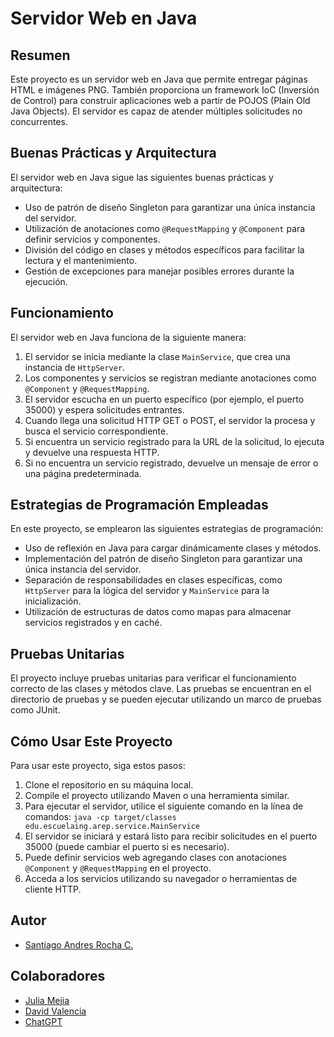 # Servidor Web en Java

## Resumen
Este proyecto es un servidor web en Java que permite entregar páginas HTML e imágenes PNG. También proporciona un framework IoC (Inversión de Control) para construir aplicaciones web a partir de POJOS (Plain Old Java Objects). El servidor es capaz de atender múltiples solicitudes no concurrentes.

## Buenas Prácticas y Arquitectura
El servidor web en Java sigue las siguientes buenas prácticas y arquitectura:
- Uso de patrón de diseño Singleton para garantizar una única instancia del servidor.
- Utilización de anotaciones como `@RequestMapping` y `@Component` para definir servicios y componentes.
- División del código en clases y métodos específicos para facilitar la lectura y el mantenimiento.
- Gestión de excepciones para manejar posibles errores durante la ejecución.

## Funcionamiento
El servidor web en Java funciona de la siguiente manera:
1. El servidor se inicia mediante la clase `MainService`, que crea una instancia de `HttpServer`.
2. Los componentes y servicios se registran mediante anotaciones como `@Component` y `@RequestMapping`.
3. El servidor escucha en un puerto específico (por ejemplo, el puerto 35000) y espera solicitudes entrantes.
4. Cuando llega una solicitud HTTP GET o POST, el servidor la procesa y busca el servicio correspondiente.
5. Si encuentra un servicio registrado para la URL de la solicitud, lo ejecuta y devuelve una respuesta HTTP.
6. Si no encuentra un servicio registrado, devuelve un mensaje de error o una página predeterminada.

## Estrategias de Programación Empleadas
En este proyecto, se emplearon las siguientes estrategias de programación:
- Uso de reflexión en Java para cargar dinámicamente clases y métodos.
- Implementación del patrón de diseño Singleton para garantizar una única instancia del servidor.
- Separación de responsabilidades en clases específicas, como `HttpServer` para la lógica del servidor y `MainService` para la inicialización.
- Utilización de estructuras de datos como mapas para almacenar servicios registrados y en caché.

## Pruebas Unitarias
El proyecto incluye pruebas unitarias para verificar el funcionamiento correcto de las clases y métodos clave. Las pruebas se encuentran en el directorio de pruebas y se pueden ejecutar utilizando un marco de pruebas como JUnit.

## Cómo Usar Este Proyecto
Para usar este proyecto, siga estos pasos:

1. Clone el repositorio en su máquina local.
2. Compile el proyecto utilizando Maven o una herramienta similar.
3. Para ejecutar el servidor, utilice el siguiente comando en la línea de comandos: `java -cp target/classes edu.escuelaing.arep.service.MainService`
4. El servidor se iniciará y estará listo para recibir solicitudes en el puerto 35000 (puede cambiar el puerto si es necesario).
5. Puede definir servicios web agregando clases con anotaciones `@Component` y `@RequestMapping` en el proyecto.
6. Acceda a los servicios utilizando su navegador o herramientas de cliente HTTP.

## Autor

- [Santiago Andres Rocha C.](https://github.com/SanRocks1220)

## Colaboradores

- [Julia Mejia](https://github.com/juliamejia)
- [David Valencia](https://github.com/DavidVal6)
- [ChatGPT](https://chat.openai.com)
